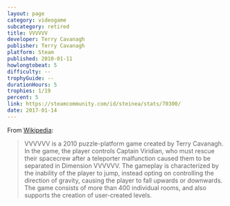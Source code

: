 ```yaml
---
layout: page
category: videogame
subcategory: retired
title: VVVVVV
developer: Terry Cavanagh
publisher: Terry Cavanagh
platform: Steam
published: 2010-01-11
howlongtobeat: 5
difficulty: --
trophyGuide: --
durationHours: 5
trophies: 1/19
percent: 5
link: https://steamcommunity.com/id/steinea/stats/70300/
date: 2017-01-14
---
```


From [Wikipedia](https://en.wikipedia.org/wiki/VVVVVV):

> VVVVVV is a 2010 puzzle-platform game created by Terry Cavanagh. In the game, the player controls Captain Viridian, who must rescue their spacecrew after a teleporter malfunction caused them to be separated in Dimension VVVVVV. The gameplay is characterized by the inability of the player to jump, instead opting on controlling the direction of gravity, causing the player to fall upwards or downwards. The game consists of more than 400 individual rooms, and also supports the creation of user-created levels.
